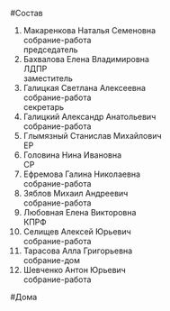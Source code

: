 #Состав  
1. Макаренкова Наталья Семеновна  
    собрание-работа  
    председатель  
2. Бахвалова Елена Владимировна  
    ЛДПР  
    заместитель  
3. Галицкая Светлана Алексеевна  
    собрание-работа  
    секретарь  
4. Галицкий Александр Анатольевич  
    собрание-работа  
5. Глымязный Станислав Михайлович  
    ЕР  
6. Головина Нина Ивановна  
    СР  
7. Ефремова Галина Николаевна  
    собрание-работа  
8. Зяблов Михаил Андреевич  
    собрание-работа  
9. Любовная Елена Викторовна  
    КПРФ  
10. Селищев Алексей Юрьевич  
    собрание-работа  
11. Тарасова Алла Григорьевна  
    собрание-дом  
12. Шевченко Антон Юрьевич  
    собрание-работа  
  
#Дома  
